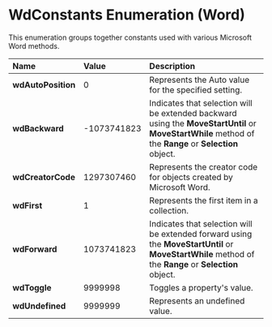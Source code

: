 
# WdConstants Enumeration (Word)

This enumeration groups together constants used with various Microsoft Word methods.



|**Name**|**Value**|**Description**|
|:-----|:-----|:-----|
| **wdAutoPosition**|0|Represents the Auto value for the specified setting.|
| **wdBackward**|-1073741823|Indicates that selection will be extended backward using the  **MoveStartUntil** or **MoveStartWhile** method of the **Range** or **Selection** object.|
| **wdCreatorCode**|1297307460|Represents the creator code for objects created by Microsoft Word. |
| **wdFirst**|1|Represents the first item in a collection.|
| **wdForward**|1073741823|Indicates that selection will be extended forward using the  **MoveStartUntil** or **MoveStartWhile** method of the **Range** or **Selection** object.|
| **wdToggle**|9999998|Toggles a property's value.|
| **wdUndefined**|9999999|Represents an undefined value.|
